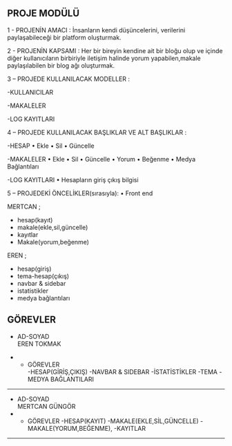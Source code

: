 PROJE MODÜLÜ
-
1 - PROJENİN AMACI : İnsanların kendi düşüncelerini, verilerini paylaşabileceği bir platform oluşturmak.

2 - PROJENİN KAPSAMI : Her bir bireyin kendine ait bir bloğu olup ve içinde diğer kullanıcıların birbiriyle iletişim halinde yorum yapabilen,makale paylaşılabilen bir blog ağı oluşturmak.

3 – PROJEDE KULLANILACAK MODELLER : 

-KULLANICILAR

-MAKALELER

-LOG KAYITLARI


4 – PROJEDE KULLANILACAK BAŞLIKLAR VE ALT BAŞLIKLAR : 

-HESAP
•	Ekle
•	Sil
•	Güncelle


-MAKALELER
•	Ekle
•	Sil
•	Güncelle
•	Yorum
•	Beğenme
•	Medya Bağlantıları


-LOG KAYITLARI
•	Hesapların giriş çıkış bilgisi

5 – PROJEDEKİ ÖNCELİKLER(sırasıyla):
•	Front end


MERTCAN  ; 
- hesap(kayıt)
- makale(ekle,sil,güncelle)
- kayıtlar
- Makale(yorum,beğenme)


EREN  ; 
- hesap(giriş)
- tema-hesap(çıkış)
- navbar & sidebar
- istatistikler
- medya bağlantıları 


GÖREVLER
-
- AD-SOYAD       
EREN TOKMAK                            


- - GÖREVLER									
 -HESAP(GİRİŞ,ÇIKIŞ)
 -NAVBAR & SIDEBAR
 -İSTATİSTİKLER
 -TEMA
 -MEDYA BAĞLANTILARI

-----------------------
- AD-SOYAD       
 MERTCAN GÜNGÖR	
- - GÖREVLER 
-HESAP(KAYIT)
-MAKALE(EKLE,SİL,GÜNCELLE)
-MAKALE(YORUM,BEĞENME),
-KAYITLAR	

-------------------------------------------------------------------------------------------
